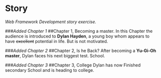 # Story
 _Web Framework Development story exercise._
 
 
 ###*Added Chapter 1*
 ##Chapter 1, Becoming a master.
 In this Chapter the audience is introduced to **Dylan Hayden**, a young
 boy whom appears to have ~~excellent~~ potential in life. But is not motivated.
 
 
 
 ###*Added Chapter 2*
 ##Chapter 2, Is he Back?
 After becoming a **Yu-Gi-Oh master**, Dylan faces his next biggest test.
 School.
 
 
 
 ###*Added Chapter 3*
 ##Chapter 3, College
 Dylan has now Finished secondary School and is heading to college.